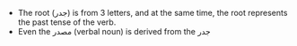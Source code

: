 - The root (جدر) is from 3 letters, and at the same time, the root represents the past tense of the verb. 
- Even the مصدر (verbal noun) is derived from the جدر